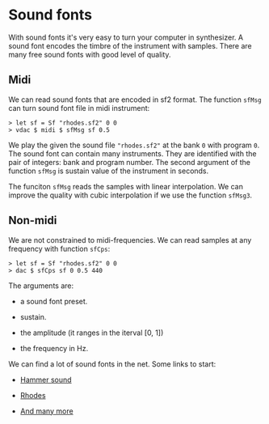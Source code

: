 
Sound fonts
===========================

With sound fonts it's very easy to turn your computer in synthesizer.
A sound font encodes the timbre of the instrument with samples. 
There are many free sound fonts with good level of quality.

## Midi

We can read sound fonts that are encoded in sf2 format. 
The function `sfMsg` can turn sound font file in midi instrument:

~~~{.haskell}
> let sf = Sf "rhodes.sf2" 0 0
> vdac $ midi $ sfMsg sf 0.5
~~~

We play the given the sound file `"rhodes.sf2"` at the bank `0` 
with program `0`. The sound font can contain many instruments. 
They are identified with the pair of integers: bank and program number.
The second argument of the function `sfMsg` is sustain value of the instrument
in seconds.

The funciton `sfMsg` reads the samples with linear interpolation.
We can improve the quality with cubic interpolation if we 
use the function `sfMsg3`.

## Non-midi

We are not constrained to midi-frequencies. We can read samples at any frequency
with function `sfCps`:

~~~{.haskell}
> let sf = Sf "rhodes.sf2" 0 0
> dac $ sfCps sf 0 0.5 440
~~~

The arguments are:

* a sound font preset. 

* sustain. 

* the amplitude (it ranges in the iterval [0, 1])

* the frequency in Hz.

We can find a lot of sound fonts in the net. Some links to start:

* [Hammer sound](http://www.hammersound.net/)

* [Rhodes](http://learjeff.net/sf/sf.html)

* [And many more](http://www.synthfont.com/links_to_soundfonts.html)

